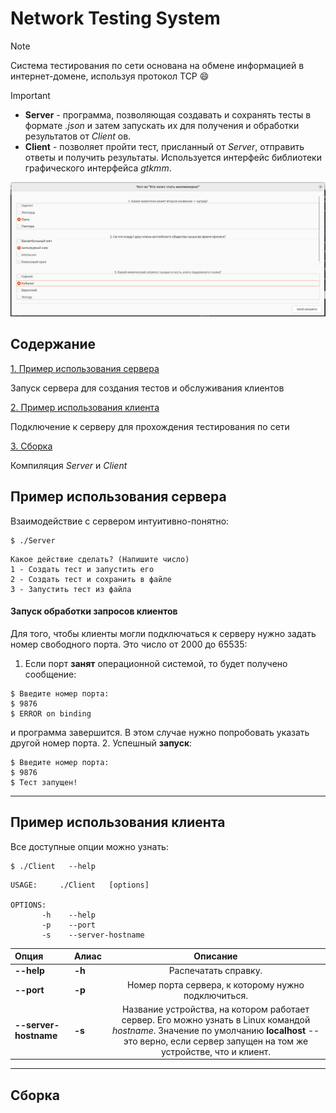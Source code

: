 # Network Testing System 

> [!NOTE]
> Система тестирования по сети основана на обмене информацией в интернет-домене, используя протокол TCP :smile:


> [!IMPORTANT]
> * **Server** - программа, позволяющая создавать и сохранять тесты в формате *.json* и затем запускать их для получения и обработки результатов от *Client* ов.
> * **Client** - позволяет пройти тест, присланный от *Server*, отправить ответы и получить результаты. Используется интерфейс библиотеки графического интерфейса *gtkmm*.


 
![example](Pictures/KnowledgeTest.png) 


## Содержание

[1. Пример использования сервера](#1)

Запуск сервера для создания тестов и обслуживания клиентов

[2. Пример использования клиента](#2)

Подключение к серверу для прохождения тестирования по сети

[3. Сборка ](#3)

Компиляция *Server* и *Client* 



<a name="1"></a>
 ## Пример использования сервера

  Взаимодействие с сервером интуитивно-понятно:

```
$ ./Server
```
  ```
Какое действие сделать? (Напишите число)
  1 - Создать тест и запустить его
  2 - Создать тест и сохранить в файле
  3 - Запустить тест из файлa
  ```

#### Запуск обработки запросов клиентов
 
Для того, чтобы клиенты могли подключаться к серверу нужно задать 
номер свободного порта. Это число от 2000 до 65535:

1. Если порт **занят** операционной системой, то будет получено сообщение:
```
$ Введите номер порта:
$ 9876
$ ERROR on binding
```
  и программа завершится. В этом случае нужно попробовать указать другой номер порта.
2. Успешный **запуск**:
```
$ Введите номер порта:
$ 9876
$ Тест запущен!
```


-----------------------------------------------------------------------------

 
 <a name="2"></a>
 ## Пример использования клиента
 
 Все доступные опции можно узнать:
 ```
$ ./Client   --help
 ```
```
USAGE:     ./Client   [options]

OPTIONS: 
	   -h	 --help
	   -p	 --port
	   -s	 --server-hostname
```


| Опция  | Алиас |Описание         |
|:------------- |:----------|:----------------------------:|
|  **--help**       |  **-h**          | Распечатать справку.|
| **--port**        |  **-p**        | Номер порта сервера, к которому нужно подключиться. |
| **--server-hostname**        |  **-s**        | Название устройства, на котором работает сервер. Его можно узнать в Linux командой *hostname*. Значение по умолчанию **localhost** -- это верно, если сервер запущен на том же устройстве, что и клиент.|



-----------------------------------------------------------------------------

 
 <a name="3"></a>
 ## Сборка 
 

